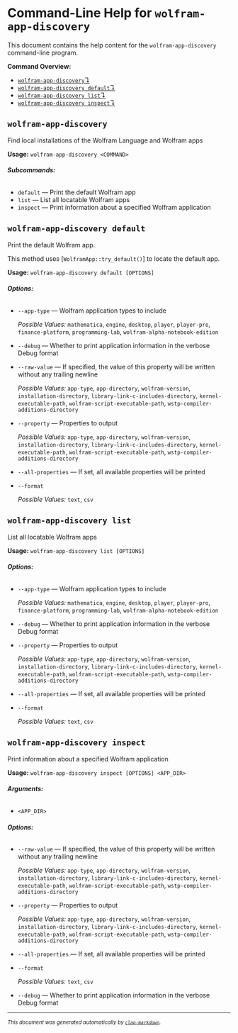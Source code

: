 # Command-Line Help for `wolfram-app-discovery`

This document contains the help content for the `wolfram-app-discovery` command-line program.

**Command Overview:**

* [`wolfram-app-discovery`↴](#wolfram-app-discovery)
* [`wolfram-app-discovery default`↴](#wolfram-app-discovery-default)
* [`wolfram-app-discovery list`↴](#wolfram-app-discovery-list)
* [`wolfram-app-discovery inspect`↴](#wolfram-app-discovery-inspect)

## `wolfram-app-discovery`

Find local installations of the Wolfram Language and Wolfram apps

**Usage:** `wolfram-app-discovery <COMMAND>`

###### **Subcommands:**

* `default` — Print the default Wolfram app
* `list` — List all locatable Wolfram apps
* `inspect` — Print information about a specified Wolfram application



## `wolfram-app-discovery default`

Print the default Wolfram app.

This method uses [`WolframApp::try_default()`] to locate the default app.

**Usage:** `wolfram-app-discovery default [OPTIONS]`

###### **Options:**

* `--app-type` — Wolfram application types to include

  *Possible Values:* `mathematica`, `engine`, `desktop`, `player`, `player-pro`, `finance-platform`, `programming-lab`, `wolfram-alpha-notebook-edition`

* `--debug` — Whether to print application information in the verbose Debug format
* `--raw-value` — If specified, the value of this property will be written without any trailing newline

  *Possible Values:* `app-type`, `app-directory`, `wolfram-version`, `installation-directory`, `library-link-c-includes-directory`, `kernel-executable-path`, `wolfram-script-executable-path`, `wstp-compiler-additions-directory`

* `--property` — Properties to output

  *Possible Values:* `app-type`, `app-directory`, `wolfram-version`, `installation-directory`, `library-link-c-includes-directory`, `kernel-executable-path`, `wolfram-script-executable-path`, `wstp-compiler-additions-directory`

* `--all-properties` — If set, all available properties will be printed
* `--format`

  *Possible Values:* `text`, `csv`




## `wolfram-app-discovery list`

List all locatable Wolfram apps

**Usage:** `wolfram-app-discovery list [OPTIONS]`

###### **Options:**

* `--app-type` — Wolfram application types to include

  *Possible Values:* `mathematica`, `engine`, `desktop`, `player`, `player-pro`, `finance-platform`, `programming-lab`, `wolfram-alpha-notebook-edition`

* `--debug` — Whether to print application information in the verbose Debug format
* `--property` — Properties to output

  *Possible Values:* `app-type`, `app-directory`, `wolfram-version`, `installation-directory`, `library-link-c-includes-directory`, `kernel-executable-path`, `wolfram-script-executable-path`, `wstp-compiler-additions-directory`

* `--all-properties` — If set, all available properties will be printed
* `--format`

  *Possible Values:* `text`, `csv`




## `wolfram-app-discovery inspect`

Print information about a specified Wolfram application

**Usage:** `wolfram-app-discovery inspect [OPTIONS] <APP_DIR>`

###### **Arguments:**

* `<APP_DIR>`

###### **Options:**

* `--raw-value` — If specified, the value of this property will be written without any trailing newline

  *Possible Values:* `app-type`, `app-directory`, `wolfram-version`, `installation-directory`, `library-link-c-includes-directory`, `kernel-executable-path`, `wolfram-script-executable-path`, `wstp-compiler-additions-directory`

* `--property` — Properties to output

  *Possible Values:* `app-type`, `app-directory`, `wolfram-version`, `installation-directory`, `library-link-c-includes-directory`, `kernel-executable-path`, `wolfram-script-executable-path`, `wstp-compiler-additions-directory`

* `--all-properties` — If set, all available properties will be printed
* `--format`

  *Possible Values:* `text`, `csv`

* `--debug` — Whether to print application information in the verbose Debug format



<hr/>

<small><i>
    This document was generated automatically by
    <a href="https://crates.io/crates/clap-markdown"><code>clap-markdown</code></a>.
</i></small>

